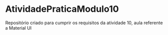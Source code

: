 # AtividadePraticaModulo10
Repositório criado para cumprir os requisitos da atividade 10, aula referente a Material UI
